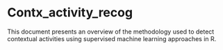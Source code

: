 # Contx_activity_recog
This document presents an overview of the methodology used to detect contextual activities using supervised machine learning approaches in R.
